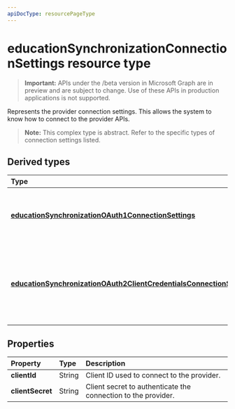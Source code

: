 ```yaml
---
apiDocType: resourcePageType
---
```

# educationSynchronizationConnectionSettings resource type

> **Important:** APIs under the /beta version in Microsoft Graph are in preview and are subject to change. Use of these APIs in production applications is not supported.

Represents the provider connection settings. This allows the system to know how to connect to the provider APIs. 

> **Note:** This complex type is abstract. Refer to the specific types of connection settings listed.

## Derived types
| Type | Description | 
|:-|:-|
| [**educationSynchronizationOAuth1ConnectionSettings**](educationsynchronizationoauth1connectionsettings.md) | Use this type to provide OAuth1 connection settings. |
| [**educationSynchronizationOAuth2ClientCredentialsConnectionSettings**](educationsynchronizationoauth2clientcredentialsconnectionsettings.md) | Use this type to provide OAuth2 Client Credentials Grant connection settings. |

## Properties

| Property | Type | Description |
|:-|:-|:-|
| **clientId** | String |  Client ID used to connect to the provider. |
| **clientSecret** | String |  Client secret to authenticate the connection to the provider. |